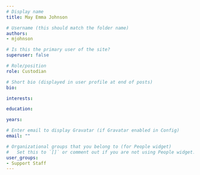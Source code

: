 ```yaml
---
# Display name
title: May Emma Johnson

# Username (this should match the folder name)
authors:
- mjohnson

# Is this the primary user of the site?
superuser: false

# Role/position
role: Custodian

# Short bio (displayed in user profile at end of posts)
bio:

interests:

education:

years:

# Enter email to display Gravatar (if Gravatar enabled in Config)
email: ""

# Organizational groups that you belong to (for People widget)
#   Set this to `[]` or comment out if you are not using People widget.
user_groups:
- Support Staff
---
```


